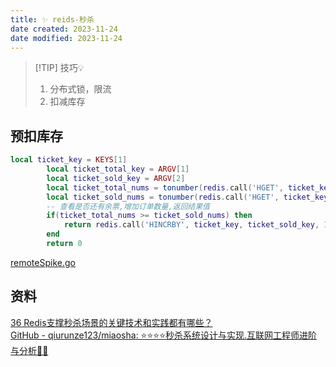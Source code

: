 ```yaml
---
title: ✨ reids-秒杀
date created: 2023-11-24
date modified: 2023-11-24
---
```

> [!TIP] 技巧💡
> 1. 分布式锁，限流
> 2. 扣减库存

## 预扣库存

```lua
local ticket_key = KEYS[1]
        local ticket_total_key = ARGV[1]
        local ticket_sold_key = ARGV[2]
        local ticket_total_nums = tonumber(redis.call('HGET', ticket_key, ticket_total_key))
        local ticket_sold_nums = tonumber(redis.call('HGET', ticket_key, ticket_sold_key))
		-- 查看是否还有余票,增加订单数量,返回结果值
        if(ticket_total_nums >= ticket_sold_nums) then
            return redis.call('HINCRBY', ticket_key, ticket_sold_key, 1)
        end
        return 0
```

[remoteSpike.go](https://github.com/GuoZhaoran/spikeSystem/blob/master/remoteSpike/remoteSpike.go)

## 资料

[36 Redis支撑秒杀场景的关键技术和实践都有哪些？](https://learn.lianglianglee.com/%e4%b8%93%e6%a0%8f/Redis%20%e6%a0%b8%e5%bf%83%e6%8a%80%e6%9c%af%e4%b8%8e%e5%ae%9e%e6%88%98/36%20%20Redis%e6%94%af%e6%92%91%e7%a7%92%e6%9d%80%e5%9c%ba%e6%99%af%e7%9a%84%e5%85%b3%e9%94%ae%e6%8a%80%e6%9c%af%e5%92%8c%e5%ae%9e%e8%b7%b5%e9%83%bd%e6%9c%89%e5%93%aa%e4%ba%9b%ef%bc%9f.md)  
[GitHub - qiurunze123/miaosha: ⭐⭐⭐⭐秒杀系统设计与实现.互联网工程师进阶与分析🙋🐓](https://github.com/qiurunze123/miaosha)
